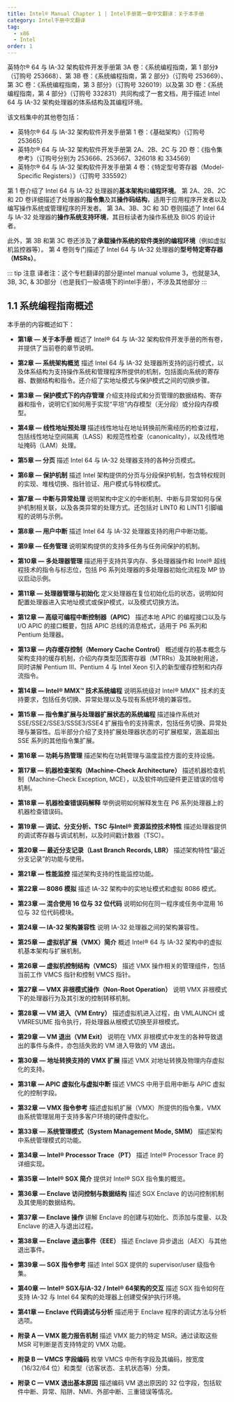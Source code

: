```yaml
---
title: Intel® Manual Chapter 1 | Intel手册第一章中文翻译：关于本手册
category: Intel手册中文翻译
tag:
  - x86
  - Intel
order: 1
---
```


英特尔® 64 与 IA-32 架构软件开发手册第 3A 卷：《系统编程指南，第 1 部分》（订购号 253668）、第 3B 卷：《系统编程指南，第 2 部分》（订购号 253669）、第 3C 卷：《系统编程指南，第 3 部分》（订购号 326019）以及第 3D 卷：《系统编程指南，第 4 部分》（订购号 332831）共同构成了一套文档，用于描述 Intel 64 与 IA-32 架构处理器的体系结构及其编程环境。


该文档集中的其他卷包括：

* 英特尔® 64 与 IA-32 架构软件开发手册第 1 卷：《基础架构》（订购号 253665）
* 英特尔® 64 与 IA-32 架构软件开发手册第 2A、2B、2C 与 2D 卷：《指令集参考》（订购号分别为 253666、253667、326018 和 334569）
* 英特尔® 64 与 IA-32 架构软件开发手册第 4 卷：《特定型号寄存器（Model-Specific Registers）》（订购号 335592）

第 1 卷介绍了 Intel 64 与 IA-32 处理器的**基本架构**和**编程环境**。
第 2A、2B、2C 和 2D 卷详细描述了处理器的**指令集**及其**操作码结构**，适用于应用程序开发者以及编写操作系统或管理程序的开发者。
第 3A、3B、3C 和 3D 卷则描述了 Intel 64 与 IA-32 处理器的**操作系统支持环境**，其目标读者为操作系统及 BIOS 的设计者。

此外，第 3B 和第 3C 卷还涉及了**承载操作系统的软件类别的编程环境**（例如虚拟机监控器等）。
第 4 卷则专门描述了 Intel 64 与 IA-32 处理器的**型号特定寄存器（MSRs）**。

::: tip 注意
译者注：这个专栏翻译的部分是intel manual volume 3，也就是3A, 3B, 3C, & 3D部分（也是我们一般语境下的intel手册），不涉及其他部分
:::

## 1.1 系统编程指南概述

本手册的内容概述如下：

* **第1章 — 关于本手册**
  概述了 Intel® 64 与 IA-32 架构软件开发手册的所有卷，并提供了当前卷的章节说明。

* **第2章 — 系统架构概览**
  描述 Intel 64 与 IA-32 处理器所支持的运行模式，以及体系结构为支持操作系统和管理程序所提供的机制，包括面向系统的寄存器、数据结构和指令。还介绍了实地址模式与保护模式之间的切换步骤。

* **第3章 — 保护模式下的内存管理**
  介绍支持段式和分页管理的数据结构、寄存器和指令，说明它们如何用于实现“平坦”内存模型（无分段）或分段内存模型。

* **第4章 — 线性地址预处理**
  描述线性地址在地址转换前所需经历的检查过程，包括线性地址空间隔离（LASS）和规范性检查（canonicality），以及线性地址掩码（LAM）处理。

* **第5章 — 分页**
  描述 Intel 64 与 IA-32 处理器支持的各种分页模式。

* **第6章 — 保护机制**
  描述 Intel 架构提供的分页与分段保护机制，包含特权规则的实现、堆栈切换、指针验证、用户模式与特权模式。

* **第7章 — 中断与异常处理**
  说明架构中定义的中断机制、中断与异常如何与保护机制相关联，以及各类异常的处理方式。还包括对 LINT0 和 LINT1 引脚编程的说明与示例。

* **第8章 — 用户中断**
  描述 Intel 64 与 IA-32 处理器支持的用户中断功能。

* **第9章 — 任务管理**
  说明架构提供的支持多任务与任务间保护的机制。

* **第10章 — 多处理器管理**
  描述用于支持共享内存、多处理器操作和 Intel® 超线程技术的指令与标志位，包括 P6 系列处理器的多处理器初始化流程及 MP 协议启动示例。

* **第11章 — 处理器管理与初始化**
  定义处理器在复位初始化后的状态，说明如何配置处理器进入实地址模式或保护模式，以及模式切换方法。

* **第12章 — 高级可编程中断控制器（APIC）**
  描述本地 APIC 的编程接口以及与 I/O APIC 的接口概要，包括 APIC 总线的消息格式，适用于 P6 系列和 Pentium 处理器。

* **第13章 — 内存缓存控制（Memory Cache Control）**
  概述缓存的基本概念与架构支持的缓存机制，介绍内存类型范围寄存器（MTRRs）及其映射用途，同时讲解 Pentium III、Pentium 4 与 Intel Xeon 引入的新型缓存控制和内存流指令。

* **第14章 — Intel® MMX™ 技术系统编程**
  说明系统级对 Intel® MMX™ 技术的支持要求，包括任务切换、异常处理以及与现有系统环境的兼容性。

* **第15章 — 指令集扩展与处理器扩展状态的系统编程**
  描述操作系统对 SSE/SSE2/SSE3/SSSE3/SSE4 扩展指令的支持需求，包括任务切换、异常处理与兼容性。后半部分介绍了支持扩展处理器状态的可扩展框架，涵盖超出 SSE 系列的其他指令集扩展。

* **第16章 — 功耗与热管理**
  描述架构在功耗管理与温度监控方面的支持设施。

* **第17章 — 机器检查架构（Machine-Check Architecture）**
  描述机器检查机制（Machine-Check Exception, MCE），以及软件响应硬件更正错误的信号机制。

* **第18章 — 机器检查错误码解释**
  举例说明如何解释发生在 P6 系列处理器上的机器检查错误码。

* **第19章 — 调试、分支分析、TSC 与Intel® 资源监控技术特性**
  描述处理器提供的调试寄存器与调试机制，以及时间戳计数器（TSC）。

* **第20章 — 最近分支记录（Last Branch Records, LBR）**
  描述架构特性“最近分支记录”的功能与使用。

* **第21章 — 性能监控**
  描述架构支持的性能监控功能。

* **第22章 — 8086 模拟**
  描述 IA-32 架构中的实地址模式和虚拟 8086 模式。

* **第23章 — 混合使用 16 位与 32 位代码**
  说明如何在同一程序或任务中混用 16 位与 32 位代码模块。

* **第24章 — IA-32 架构兼容性**
  说明 IA-32 处理器之间的架构兼容性。

* **第25章 — 虚拟机扩展（VMX）简介**
  概述 Intel® 64 与 IA-32 架构中的虚拟机基本架构与扩展机制。

* **第26章 — 虚拟机控制结构（VMCS）**
  描述 VMX 操作相关的管理组件，包括当前工作 VMCS 指针和控制 VMCS 指针。

* **第27章 — VMX 非根模式操作（Non-Root Operation）**
  说明 VMX 非根模式下的处理器行为及其引发的控制转移机制。

* **第28章 — VM 进入（VM Entry）**
  描述虚拟机进入过程，由 VMLAUNCH 或 VMRESUME 指令执行，将处理器从根模式切换至非根模式。

* **第29章 — VM 退出（VM Exit）**
  说明在 VMX 非根模式中发生的各种导致退出的事件与条件，亦包括失败的 VM 进入导致的 VM 退出。

* **第30章 — 地址转换支持的 VMX 扩展**
  描述 VMX 对地址转换及物理内存虚拟化的支持。

* **第31章 — APIC 虚拟化与虚拟中断**
  描述 VMCS 中用于启用中断与 APIC 虚拟化的控制字段。

* **第32章 — VMX 指令参考**
  描述虚拟机扩展（VMX）所提供的指令集，VMX 由系统管理层用于支持多客户环境的硬件虚拟化。

* **第33章 — 系统管理模式（System Management Mode, SMM）**
  描述架构中系统管理模式的功能。

* **第34章 — Intel® Processor Trace（PT）**
  描述 Intel® Processor Trace 的详细实现。

* **第35章 — Intel® SGX 简介**
  提供对 Intel® SGX 指令集的概览。

* **第36章 — Enclave 访问控制与数据结构**
  描述 SGX Enclave 的访问控制机制及其使用的数据结构。

* **第37章 — Enclave 操作**
  讲解 Enclave 的创建与初始化、页添加与度量、以及 Enclave 的进入与退出过程。

* **第38章 — Enclave 退出事件（EEE）**
  描述 Enclave 异步退出（AEX）与其他退出事件。

* **第39章 — SGX 指令参考**
  描述 Intel SGX 提供的 supervisor/user 级指令集。

* **第40章 — Intel® SGX与IA-32 / Intel® 64架构的交互**
  描述 SGX 指令如何在支持 IA-32 与 Intel 64 架构的处理器上创建受保护执行环境。

* **第41章 — Enclave 代码调试与分析**
  描述用于 Enclave 程序的调试方法与分析选项。

* **附录 A — VMX 能力报告机制**
  描述 VMX 能力的特定 MSR。通过读取这些 MSR 可判断是否支持特定的 VMX 功能。

* **附录 B — VMCS 字段编码**
  枚举 VMCS 中所有字段及其编码，按宽度（16/32/64 位）和类型（访客状态、主机状态等）分类。

* **附录 C — VMX 退出基本原因**
  描述编码 VM 退出原因的 32 位字段，包括软件中断、异常、陷阱、NMI、外部中断、三重错误等情况。

